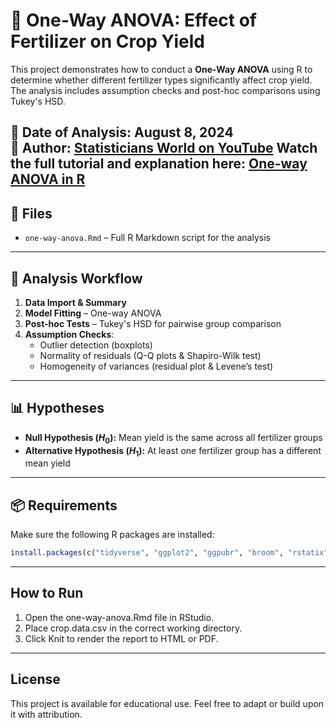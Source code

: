 # 🌾 One-Way ANOVA: Effect of Fertilizer on Crop Yield

This project demonstrates how to conduct a **One-Way ANOVA** using R to determine whether different fertilizer types significantly affect crop yield. The analysis includes assumption checks and post-hoc comparisons using Tukey's HSD.

📅 **Date of Analysis:** August 8, 2024  
🎥 **Author:** [Statisticians World on YouTube](https://www.youtube.com/@statisticiansworld8912)
Watch the full tutorial and explanation here: [One-way ANOVA in R](https://youtu.be/9n_zlyZNBj0?si=Ludg8JAMveDPPzaC)
---

## 📁 Files

- `one-way-anova.Rmd` – Full R Markdown script for the analysis  

---

## 🧪 Analysis Workflow

1. **Data Import & Summary**
2. **Model Fitting** – One-way ANOVA
3. **Post-hoc Tests** – Tukey's HSD for pairwise group comparison
4. **Assumption Checks**:
   - Outlier detection (boxplots)
   - Normality of residuals (Q-Q plots & Shapiro-Wilk test)
   - Homogeneity of variances (residual plot & Levene’s test)

---

## 📊 Hypotheses

- **Null Hypothesis ($H_0$):** Mean yield is the same across all fertilizer groups  
- **Alternative Hypothesis ($H_1$):** At least one fertilizer group has a different mean yield

---

## 📦 Requirements

Make sure the following R packages are installed:

```r
install.packages(c("tidyverse", "ggplot2", "ggpubr", "broom", "rstatix"))
```
---

## How to Run
1. Open the one-way-anova.Rmd file in RStudio.
2. Place crop.data.csv in the correct working directory.
3. Click Knit to render the report to HTML or PDF.

--- 
## License
This project is available for educational use. Feel free to adapt or build upon it with attribution.
